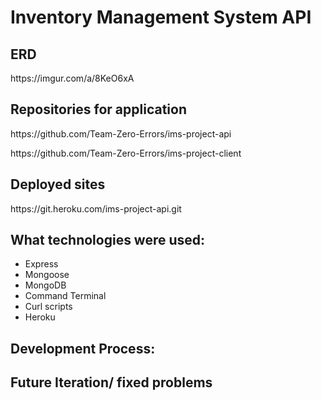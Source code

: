 
<h1>Inventory Management System API</h1>

<h2>ERD</h2>
https://imgur.com/a/8KeO6xA

<h2>Repositories for application</h2>
https://github.com/Team-Zero-Errors/ims-project-api
<p></p>
https://github.com/Team-Zero-Errors/ims-project-client
<p></p>

<h2>Deployed sites</h2>
https://git.heroku.com/ims-project-api.git
<br />


<h2>What technologies were used:</h2>

<ul>
<li>Express</li>
<li>Mongoose</li>
<li>MongoDB</li>
<li>Command Terminal</li>
<li>Curl scripts</li>
<li>Heroku</li>
</ul>

<h2>Development Process:</h2>

<h2>Future Iteration/ fixed problems</h2>

